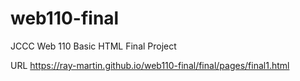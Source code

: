 # web110-final
JCCC Web 110 Basic HTML Final Project

URL https://ray-martin.github.io/web110-final/final/pages/final1.html
